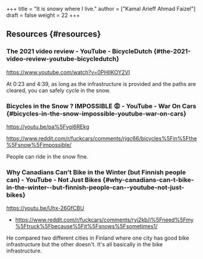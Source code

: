 +++
title = "It is snowy where I live."
author = ["Kamal Arieff Ahmad Faizel"]
draft = false
weight = 22
+++

## Resources {#resources}


### The 2021 video review - YouTube - BicycleDutch {#the-2021-video-review-youtube-bicycledutch}

<https://www.youtube.com/watch?v=0PHIlKOY2VI>

At 0:23 and 4:39, as long as the infrastructure is provided and the paths are cleared, you can safely cycle in the snow.


### Bicycles in the Snow ? IMPOSSIBLE 😡 - YouTube - War On Cars {#bicycles-in-the-snow-impossible-youtube-war-on-cars}

<https://youtu.be/pa%5Fvgi6REkg>

<https://www.reddit.com/r/fuckcars/comments/rjgc66/bicycles%5Fin%5Fthe%5Fsnow%5Fimpossible/>

People can ride in the snow fine.


### Why Canadians Can't Bike in the Winter (but Finnish people can) - YouTube - Not Just Bikes {#why-canadians-can-t-bike-in-the-winter--but-finnish-people-can--youtube-not-just-bikes}

<https://youtu.be/Uhx-26GfCBU>

-   <https://www.reddit.com/r/fuckcars/comments/ryi2kb/i%5Fneed%5Fmy%5Ftruck%5Fbecause%5Fit%5Fsnows%5Fsometimes1/>

He compared two different cities in Finland where one city has good bike infrastructure but the other doesn't. It's all basically in the bike infrastructure.
